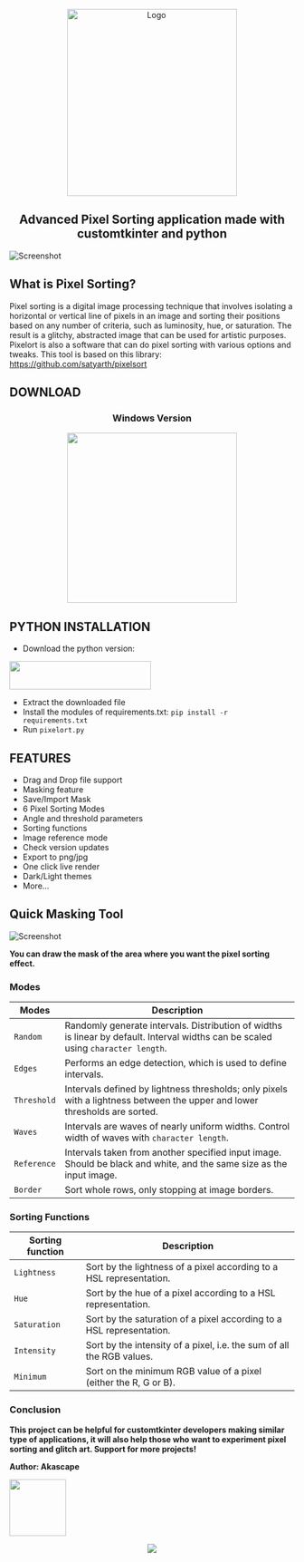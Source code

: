 <br />
<div align="center">
  <img src="https://github.com/Akascape/CTkMenuBar/assets/89206401/c8cf8d66-0864-4d0f-8642-ad3758406c56" alt="Logo" width="300" height="330">
  <h2 align="center">Advanced Pixel Sorting application made with customtkinter and python</h2>
</div>

![Screenshot](https://github.com/Akascape/CTkMenuBar/assets/89206401/f71167c0-6434-4d41-912a-fa67d214d66d)

## What is Pixel Sorting?
Pixel sorting is a digital image processing technique that involves isolating a horizontal or vertical line of pixels in an image and sorting their positions based on any number of criteria, such as luminosity, hue, or saturation. The result is a glitchy, abstracted image that can be used for artistic purposes. Pixelort is also a software that can do pixel sorting with various options and tweaks. This tool is based on this library: https://github.com/satyarth/pixelsort

## DOWNLOAD
### <p align='center'> Windows Version <br> <p align='center'> [<img src="https://img.shields.io/badge/FREE-PIXELORT-informational?&logo=Microsoft&logoColor=blue&color=007ec6" width="300">](https://github.com/Akascape/Pixelort/releases/download/v0.1/Pixelort-v0.1_win64.zip)  <p align='center'>

## PYTHON INSTALLATION
- Download the python version:
  
 [<img src="https://img.shields.io/badge/DOWNLOAD-informational?style=flat&logo=python&logoColor=blue&color=eaea4a" width=250 height=50>](https://github.com/Akascape/Pixelort/archive/refs/heads/main.zip)
- Extract the downloaded file
- Install the modules of requirements.txt: `pip install -r requirements.txt`
- Run `pixelort.py`

## FEATURES

- Drag and Drop file support
- Masking feature
- Save/Import Mask
- 6 Pixel Sorting Modes
- Angle and threshold parameters
- Sorting functions
- Image reference mode
- Check version updates
- Export to png/jpg
- One click live render
- Dark/Light themes
- More...

## Quick Masking Tool
![Screenshot](https://github.com/Akascape/CTkMenuBar/assets/89206401/d188f772-df60-4fc8-8507-9a6b3d22f571)

**You can draw the mask of the area where you want the pixel sorting effect.**

### Modes

Modes             | Description
------------------|------------
`Random`			    | Randomly generate intervals. Distribution of widths is linear by default. Interval widths can be scaled using `character length`.
`Edges`				    | Performs an edge detection, which is used to define intervals. 
`Threshold`		  	| Intervals defined by lightness thresholds; only pixels with a lightness between the upper and lower thresholds are sorted.
`Waves`			    	| Intervals are waves of nearly uniform widths. Control width of waves with `character length`.
`Reference`       | Intervals taken from another specified input image. Should be black and white, and the same size as the input image.
`Border`			    | Sort whole rows, only stopping at image borders.


### Sorting Functions

Sorting function  | Description
------------------|------------
`Lightness`       | Sort by the lightness of a pixel according to a HSL representation.
`Hue`             | Sort by the hue of a pixel according to a HSL representation.
`Saturation`      | Sort by the saturation of a pixel according to a HSL representation.
`Intensity`       | Sort by the intensity of a pixel, i.e. the sum of all the RGB values.
`Minimum`         | Sort on the minimum RGB value of a pixel (either the R, G or B).

### Conclusion
**This project can be helpful for customtkinter developers making similar type of applications, it will also help those who want to experiment pixel sorting and glitch art. Support for more projects!**

**Author: Akascape**

[<img src="https://user-images.githubusercontent.com/89206401/168461242-884f25ce-eb67-406a-9d98-cf8d0f28cb43.png" width=100>](https://github.com/Akascape/Pixelort/blob/main/LICENSE)

<p align="center">
<img src="https://capsule-render.vercel.app/api?type=rect&color=timeGradient&height=2"> 
</p>

